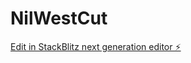 # NilWestCut

[Edit in StackBlitz next generation editor ⚡️](https://stackblitz.com/~/github.com/CarlosDanielPetry/NilWestCut)
